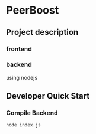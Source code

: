 # PeerBoost

## Project description

### frontend

### backend

using nodejs



## Developer Quick Start

### Compile Backend

```bash
node index.js
```



